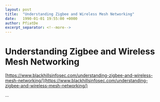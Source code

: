 ```yaml
---
layout: post
title:  "Understanding Zigbee and Wireless Mesh Networking"
date:   1990-01-01 19:55:00 +0000
author: PfiatDe
excerpt_separator: <!--more-->
---
```


# Understanding Zigbee and Wireless Mesh Networking

[https://www.blackhillsinfosec.com/understanding-zigbee-and-wireless-mesh-networking/](https://www.blackhillsinfosec.com/understanding-zigbee-and-wireless-mesh-networking/)

...
<!--more-->
